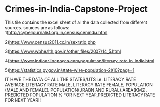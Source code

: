 # Crimes-in-India-Capstone-Project

This file contains the excel sheet of all the data collected from different sources. sources are as follows:
1)http://cyberjournalist.org.in/census/cenindia.html

2)https://www.census2011.co.in/sexratio.php

3)https://www.wbhealth.gov.in/other_files/2007/14_5.html

4)https://www.indiaonlinepages.com/population/literacy-rate-in-india.html

5)https://statistics.py.gov.in/state-wise-population-2010?page=1


IT HAVE THE DATA OF ALL THE STATES/UTS i.e. LITERACY RATE AVERAGE,LITERACY RATE MALE, LITERACY RATE FEMALE, POPULATION (MALE AND FEMALE), POPULATION(URABN AND RURAL),AREA(KM2),
PREDICTED POPULATION % FOR NEXT YEAR,PREDICTED LITERACY RATE FOR NEXT YEAR!!<BR>
